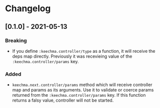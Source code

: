 # Changelog

## [0.1.0] - 2021-05-13

### Breaking

- If you define `:keechma.controller/type` as a function, it will receive the deps map directly. Previously it was recevieing value of the `:keechma.controller/params` key.

### Added

- `keechma.next.controller/params` method which will receive controller map and params as its arguments. Use it to validate or coerce params returned from the `:keechma.controller/params` key. If this function returns a falsy value, controller will not be started.
